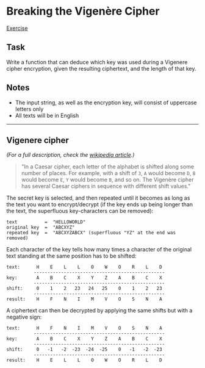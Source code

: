# **Breaking the Vigenère Cipher**
[Exercise](https://www.codewars.com/kata/544e5d75908f2d5eb700052b)

## **Task**

Write a function that can deduce which key was used during a Vigenere cipher encryption, given the resulting ciphertext, and the length of that key.

## **Notes**
- The input string, as well as the encryption key, will consist of uppercase letters only
- All texts will be in English

---

## **Vigenere cipher**
*(For a full description, check the [wikipedia article](https://en.wikipedia.org/wiki/Vigen%C3%A8re_cipher#Description).)*

>"In a Caesar cipher, each letter of the alphabet is shifted along some number of places. For example, with a shift of ```3```, ```A``` would become ```D```, ```B``` would become ```E```, ```Y``` would become ```B```, and so on. The Vigenère cipher has several Caesar ciphers in sequence with different shift values."

The secret key is selected, and then repeated until it becomes as long as the text you want to encrypt/decrypt (if the key ends up being longer than the text, the superfluous key-characters can be removed):

```
text          =  "HELLOWORLD"
original key  =  "ABCXYZ"
repeated key  =  "ABCXYZABCX" (superfluous "YZ" at the end was removed)
```

Each character of the key tells how many times a character of the original text standing at the same position has to be shifted:

```
text:      H    E    L    L    O    W    O    R    L    D
          ------------------------------------------------
key:       A    B    C    X    Y    Z    A    B    C    X
          ------------------------------------------------
shift:     0    1    2   23   24   25    0    1    2   23
          ------------------------------------------------
result:    H    F    N    I    M    V    O    S    N    A
```

A ciphertext can then be decrypted by applying the same shifts but with a negative sign:

```
text:      H    F    N    I    M    V    O    S    N    A
          ------------------------------------------------
key:       A    B    C    X    Y    Z    A    B    C    X
          ------------------------------------------------
shift:     0   -1   -2  -23  -24  -25    0   -1   -2  -23
          ------------------------------------------------
result:    H    E    L    L    O    W    O    R    L    D
```